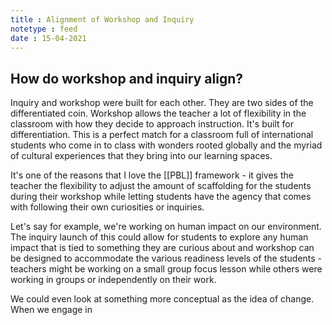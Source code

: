 ```yaml
---
title : Alignment of Workshop and Inquiry
notetype : feed
date : 15-04-2021
---
```

## How do workshop and inquiry align?

Inquiry and workshop were built for each other. They are two sides of the differentiated coin. Workshop allows the teacher a lot of flexibility in the classroom with how they decide to approach instruction. It's built for differentiation. This is a perfect match for a classroom full of international students who come in to class with wonders rooted globally and the myriad of cultural experiences that they bring into our learning spaces. 

It's one of the reasons that I love the [[PBL]] framework - it gives the teacher the flexibility to adjust the amount of scaffolding for the students during their workshop while letting students have the agency that comes with following their own curiosities or inquiries.

Let's say for example, we're working on human impact on our environment. The inquiry launch of this could allow for students to explore any human impact that is tied to something they are curious about and workshop can be designed to accommodate the various readiness levels of the students - teachers might be working on a small group focus lesson while others were working in groups or independently on their work.

We could even look at something more conceptual as the idea of change. When we engage in 